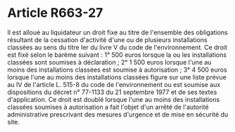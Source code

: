 # Article R663-27

Il est alloué au liquidateur un droit fixe au titre de l'ensemble des obligations résultant de la cessation d'activité d'une ou de plusieurs installations classées au sens du titre Ier du livre V du code de l'environnement. Ce droit est fixé selon le barème suivant :   1° 500 euros lorsque la ou les installations classées sont soumises à déclaration ;   2° 1 500 euros lorsque l'une au moins des installations classées est soumise à autorisation ;   3° 4 500 euros lorsque l'une au moins des installations classées figure sur une liste prévue au IV de l'article L. 515-8 du code de l'environnement ou est soumise aux dispositions du décret n° 77-1133 du 21 septembre 1977 et de ses textes d'application.   Ce droit est doublé lorsque l'une au moins des installations classées soumises à autorisation a fait l'objet d'un arrêté de l'autorité administrative prescrivant des mesures d'urgence et de mise en sécurité du site.